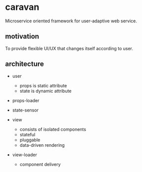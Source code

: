 # caravan
Microservice oriented framework for user-adaptive web service.

## motivation
To provide flexible UI/UX that changes itself according to user.

## architecture
- user
  - props is static attribute
  - state is dynamic attribute

- props-loader
- state-sensor

- view
  - consists of isolated components
  - stateful
  - pluggable
  - data-driven rendering

- view-loader
  - component delivery